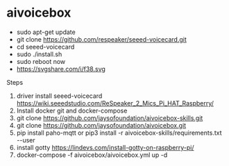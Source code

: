 # aivoicebox

- sudo apt-get update
- git clone https://github.com/respeaker/seeed-voicecard.git
- cd seeed-voicecard
- sudo ./install.sh
- sudo reboot now
- https://svgshare.com/i/f38.svg

Steps
1. driver install seeed-voicecard https://wiki.seeedstudio.com/ReSpeaker_2_Mics_Pi_HAT_Raspberry/
2. Install docker git and docker-compose
3. git clone https://github.com/jaysofoundation/aivoicebox-skills.git
3. git clone https://github.com/jaysofoundation/aivoicebox.git
4. pip install paho-mqtt or pip3 install -r aivoicebox-skills/requirements.txt --user
5. install gotty https://lindevs.com/install-gotty-on-raspberry-pi/
6. docker-compose -f aivoicebox/aivoicebox.yml up -d
